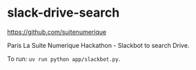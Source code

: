# slack-drive-search

https://github.com/suitenumerique

Paris La Suite Numerique Hackathon - Slackbot to search Drive.


To run: `uv run python app/slackbot.py`.